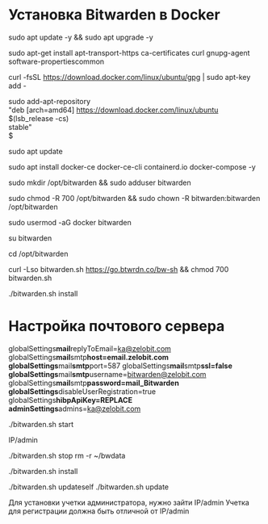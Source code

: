 # Установка Bitwarden в Docker

<!-- ВНИМАНИЕ!
Это индивидуальне хранилище. Для корпоративных целей надо покупать лицензию 5$ на пользователя в месяц -->

sudo apt update -y && sudo apt upgrade -y

<!-- Устанавливаем дополнительные инструменты -->

sudo apt-get install apt-transport-https ca-certificates curl gnupg-agent software-propertiescommon

<!-- Устанавливаем ключ для развертывания менеджера Docker -->

curl -fsSL https://download.docker.com/linux/ubuntu/gpg | sudo apt-key add -

<!-- Добавим репозиторий Docker -->

sudo add-apt-repository \
"deb [arch=amd64] https://download.docker.com/linux/ubuntu \
$(lsb_release -cs) \
stable" \
$

 <!-- Обновляем систему -->

sudo apt update

 <!-- Устанавливаем необходимые компоненты Docker -->

sudo apt install docker-ce docker-ce-cli containerd.io docker-compose -y

 <!-- Создадим пользователя и отдельный каталог для него -->

sudo mkdir /opt/bitwarden && sudo adduser bitwarden

 <!-- Разрешаем доступ к каталогу -->

sudo chmod -R 700 /opt/bitwarden && sudo chown -R bitwarden:bitwarden /opt/bitwarden

 <!-- Разрешаем запуск команды Docker -->

sudo usermod -aG docker bitwarden

 <!-- Переключаемся на нашешего пользователя -->

su bitwarden

 <!-- Переходим в каталог -->

cd /opt/bitwarden

 <!-- Загружаем скрипт установки -->

curl -Lso bitwarden.sh https://go.btwrdn.co/bw-sh && chmod 700 bitwarden.sh

 <!-- Запускаем скрипт и дальше по порядку выполняем действия -->

./bitwarden.sh install

 <!-- If you need to make additional configuration changes, you can modify
 the settings in `./bwdata/config.yml` and then run:
 `./bitwarden.sh rebuild` or `./bitwarden.sh update`

 Next steps, run:
 `./bitwarden.sh start` -->

# Настройка почтового сервера

<!-- Все настройки сервера тут ./bwdata/env/global.override.env -->

globalSettings**mail**replyToEmail=ka@zelobit.com
globalSettings**mail**smtp**host=email.zelobit.com
globalSettings**mail**smtp**port=587
globalSettings**mail**smtp**ssl=false
globalSettings**mail**smtp**username=bitwarden@zelobit.com
globalSettings**mail**smtp**password=mail_Bitwarden
globalSettings**disableUserRegistration=true
globalSettings**hibpApiKey=REPLACE
adminSettings**admins=ka@zelobit.com

<!-- Запускаем сервер -->

./bitwarden.sh start

<!-- Вход в панель управления -->

IP/admin

<!-- Остановка и удаление сервера -->

./bitwarden.sh stop
rm -r ~/bwdata

<!-- Повторная установкаы -->

./bitwarden.sh install

<!-- Для обновления -->

./bitwarden.sh updateself
./bitwarden.sh update

Для установки учетки администратора, нужно зайти IP/admin
Учетка для регистрации должна быть отличной от IP/admin
